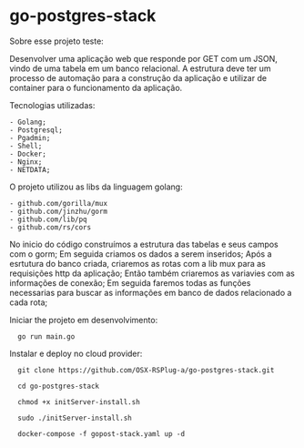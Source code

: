 # go-postgres-stack

Sobre esse projeto teste:

Desenvolver uma aplicação web que responde por GET com um JSON, vindo de uma tabela em um banco relacional. 
A estrutura deve ter um processo de automação para a construção da aplicação e utilizar de container para o funcionamento da aplicação.


Tecnologias utilizadas:

    - Golang;
    - Postgresql;
    - Pgadmin;
    - Shell;
    - Docker;
    - Nginx;
    - NETDATA;



O projeto utilizou as libs da linguagem golang:

    - github.com/gorilla/mux 
    - github.com/jinzhu/gorm 
    - github.com/lib/pq 
    - github.com/rs/cors
	  

No inicio do código construímos a estrutura das tabelas e seus campos com o gorm;
Em seguida criamos os dados a serem inseridos;
Após a esrtutura do banco criada, criaremos as rotas com a lib mux para as requisições http da aplicação;
Então também criaremos as variavies com as informações de conexão; 
Em seguida faremos todas as funções necessarias para buscar as informações em banco de dados relacionado a cada rota; 


Iniciar the projeto em desenvolvimento:

      go run main.go
      


Instalar e deploy no cloud provider:

      git clone https://github.com/OSX-RSPlug-a/go-postgres-stack.git

      cd go-postgres-stack

      chmod +x initServer-install.sh
      
      sudo ./initServer-install.sh
  
      docker-compose -f gopost-stack.yaml up -d
      

